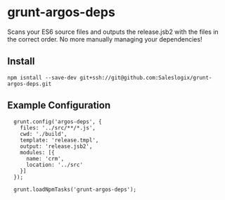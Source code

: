 # grunt-argos-deps
Scans your ES6 source files and outputs the release.jsb2 with the files in the correct order. No more manually managing your dependencies!

## Install
`npm isntall --save-dev git+ssh://git@github.com:Saleslogix/grunt-argos-deps.git`

## Example Configuration
```
  grunt.config('argos-deps', {
    files: '../src/**/*.js',
    cwd: './build',
    template: 'release.tmpl',
    output: 'release.jsb2',
    modules: [{
      name: 'crm',
      location: '../src'
    }]
  });

  grunt.loadNpmTasks('grunt-argos-deps');
  ```
